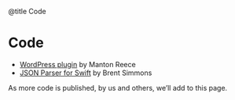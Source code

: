 @title Code
# Code

* [WordPress plugin](https://github.com/manton/jsonfeed-wp) by Manton Reece
* [JSON Parser for Swift](https://github.com/brentsimmons/JSONParser) by Brent Simmons

As more code is published, by us and others, we’ll add to this page.
